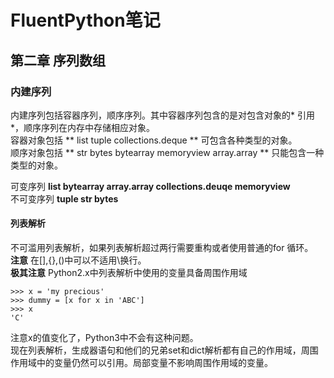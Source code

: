 # FluentPython笔记  

## 第二章 序列数组  

### 内建序列  

内建序列包括容器序列，顺序序列。其中容器序列包含的是对包含对象的* 引用 *，顺序序列在内存中存储相应对象。  
容器对象包括 ** list tuple collections.deque ** 可包含各种类型的对象。  
顺序对象包括 ** str bytes bytearray memoryview array.array ** 只能包含一种类型的对象。  
  
可变序列 **list bytearray array.array collections.deuqe memoryview**   
不可变序列 **tuple str bytes**  

#### 列表解析  

不可滥用列表解析，如果列表解析超过两行需要重构或者使用普通的for 循环。  
**注意** 在[],{},()中可以不适用\换行。  
**极其注意** Python2.x中列表解析中使用的变量具备周围作用域    
``` 
>>> x = 'my precious'
>>> dummy = [x for x in 'ABC']
>>> x
'C'
```
注意x的值变化了，Python3中不会有这种问题。  
现在列表解析，生成器语句和他们的兄弟set和dict解析都有自己的作用域，周围作用域中的变量仍然可以引用。局部变量不影响周围作用域的变量。  
